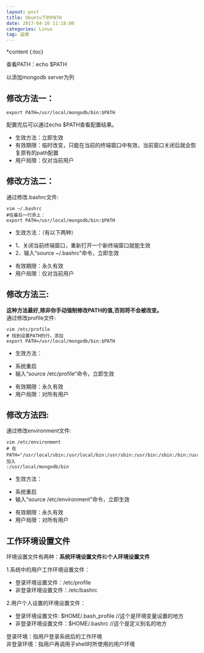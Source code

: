 ```yaml
---
layout: post
title: Ubuntu下的PATH
date: 2017-04-26 11:18:00
categories: Linux
tag: 运维
---
```


*content
{:toc}


查看PATH：echo $PATH

以添加mongodb server为列
## 修改方法一：
```
export PATH=/usr/local/mongodb/bin:$PATH
```

配置完后可以通过echo $PATH查看配置结果。
- 生效方法：立即生效
- 有效期限：临时改变，只能在当前的终端窗口中有效，当前窗口关闭后就会恢复原有的path配置
- 用户局限：仅对当前用户

 

## 修改方法二：
通过修改.bashrc文件:
```
vim ~/.bashrc 
#在最后一行添上：
export PATH=/usr/local/mongodb/bin:$PATH
```

- 生效方法：（有以下两种）
+ 1、关闭当前终端窗口，重新打开一个新终端窗口就能生效
+ 2、输入“source ~/.bashrc”命令，立即生效
- 有效期限：永久有效
- 用户局限：仅对当前用户

 

## 修改方法三:
**这种方法最好,除非你手动强制修改PATH的值,否则将不会被改变。**  
通过修改profile文件:
```
vim /etc/profile
# 找到设置PATH的行，添加
export PATH=/usr/local/mongodb/bin:$PATH
```

- 生效方法：
+ 系统重启
+ 输入“source /etc/profile”命令，立即生效
- 有效期限：永久有效
- 用户局限：对所有用户

 

## 修改方法四:
通过修改environment文件:
```
vim /etc/environment
# 在PATH="/usr/local/sbin:/usr/local/bin:/usr/sbin:/usr/bin:/sbin:/bin:/usr/games:/usr/local/games"中加入
:/usr/local/mongodb/bin
```

- 生效方法：
+ 系统重启
+ 输入“source /etc/environment”命令，立即生效
- 有效期限：永久有效
- 用户局限：对所有用户

## 工作环境设置文件
环境设置文件有两种：**系统环境设置文件**和**个人环境设置文件**

1.系统中的用户工作环境设置文件：
- 登录环境设置文件：/etc/profile     
- 非登录环境设置文件：/etc/bashrc

2.用户个人设置的环境设置文件：
- 登录环境设置文件: $HOME/.bash_profile   //这个是环境变量设置的地方
- 非登录环境设置文件：$HOME/.bashrc       //这个是定义别名的地方

登录环境：指用户登录系统后的工作环境  
非登录环境：指用户再调用子shell时所使用的用户环境
